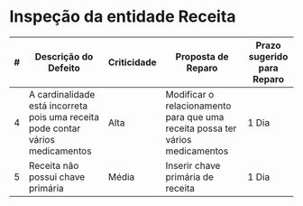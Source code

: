 # Inspeção da entidade Receita

| #    | Descrição do Defeito                                         | Criticidade | Proposta de Reparo                                           | Prazo sugerido para Reparo |
| ---- | ------------------------------------------------------------ | ----------- | ------------------------------------------------------------ | -------------------------- |
| 4    | A cardinalidade está incorreta pois uma receita pode contar vários medicamentos | Alta        | Modificar o relacionamento para que uma receita possa ter vários medicamentos | 1 Dia                      |
| 5    | Receita não possui chave primária                            | Média       | Inserir chave primária de receita                            | 1 Dia                      |






